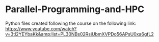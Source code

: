 # Parallel-Programming-and-HPC
Python files created following the course on the following link: https://www.youtube.com/watch?v=3tl2YEYbaKk&amp;list=PL30NBs02RsiUbmXVPDo56APsU0xa6gfL2
